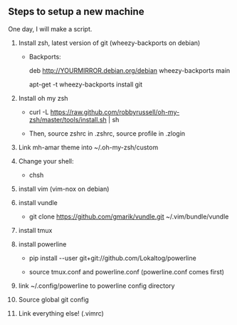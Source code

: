 Steps to setup a new machine
----------------------------

One day, I will make a script.

1. Install zsh, latest version of git (wheezy-backports on debian)

    - Backports:

        deb http://YOURMIRROR.debian.org/debian wheezy-backports main

        apt-get -t wheezy-backports install git

2. Install oh my zsh

    - curl -L https://raw.github.com/robbyrussell/oh-my-zsh/master/tools/install.sh | sh

    - Then, source zshrc in .zshrc, source profile in .zlogin

3. Link mh-amar theme into ~/.oh-my-zsh/custom

4. Change your shell:

    - chsh

5. install vim (vim-nox on debian)

6. install vundle

    - git clone https://github.com/gmarik/vundle.git ~/.vim/bundle/vundle

7. install tmux

8. install powerline

    - pip install --user git+git://github.com/Lokaltog/powerline

    - source tmux.conf and powerline.conf (powerline.conf comes first)

9. link ~/.config/powerline to powerline config directory

10. Source global git config

11. Link everything else! (.vimrc)
